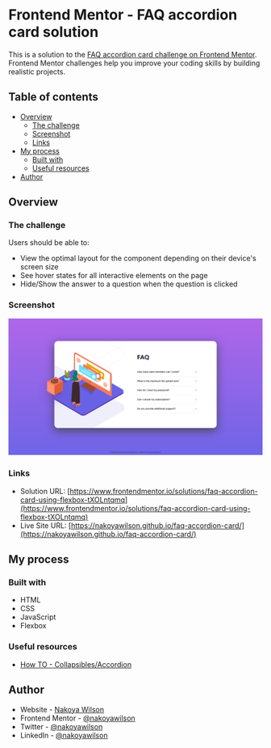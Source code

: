 # Frontend Mentor - FAQ accordion card solution

This is a solution to the [FAQ accordion card challenge on Frontend Mentor](https://www.frontendmentor.io/challenges/faq-accordion-card-XlyjD0Oam). Frontend Mentor challenges help you improve your coding skills by building realistic projects.

## Table of contents

- [Overview](#overview)
  - [The challenge](#the-challenge)
  - [Screenshot](#screenshot)
  - [Links](#links)
- [My process](#my-process)
  - [Built with](#built-with)
  - [Useful resources](#useful-resources)
- [Author](#author)

## Overview

### The challenge

Users should be able to:

- View the optimal layout for the component depending on their device's screen size
- See hover states for all interactive elements on the page
- Hide/Show the answer to a question when the question is clicked

### Screenshot

![](./images/screenshot.png)

### Links

- Solution URL: [https://www.frontendmentor.io/solutions/faq-accordion-card-using-flexbox-tXOLntqmq](https://www.frontendmentor.io/solutions/faq-accordion-card-using-flexbox-tXOLntqmq)
- Live Site URL: [https://nakoyawilson.github.io/faq-accordion-card/](https://nakoyawilson.github.io/faq-accordion-card/)

## My process

### Built with

- HTML
- CSS
- JavaScript
- Flexbox

### Useful resources

- [How TO - Collapsibles/Accordion](https://www.w3schools.com/howto/howto_js_accordion.asp)

## Author

- Website - [Nakoya Wilson](https://nakoyawilson.netlify.app/)
- Frontend Mentor - [@nakoyawilson](https://www.frontendmentor.io/profile/nakoyawilson)
- Twitter - [@nakoyawilson](https://twitter.com/nakoyawilson)
- LinkedIn - [@nakoyawilson](https://www.linkedin.com/in/nakoyawilson/)
